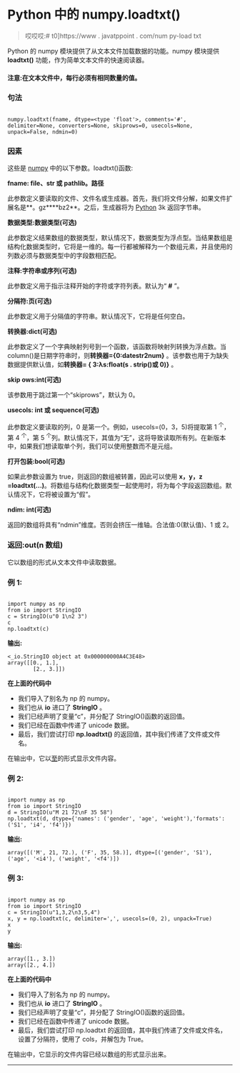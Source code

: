 # Python 中的 numpy.loadtxt()

> 哎哎哎:# t0]https://www . javatppoint . com/num py-load txt

Python 的 numpy 模块提供了从文本文件加载数据的功能。numpy 模块提供 **loadtxt()** 功能，作为简单文本文件的快速阅读器。

#### 注意:在文本文件中，每行必须有相同数量的值。

### 句法

```

numpy.loadtxt(fname, dtype=<type 'float'>, comments='#', delimiter=None, converters=None, skiprows=0, usecols=None, unpack=False, ndmin=0)

```

### 因素

这些是 [numpy](https://www.javatpoint.com/numpy-tutorial) 中的以下参数。loadtxt()函数:

**fname: file、str 或 pathlib。路径**

此参数定义要读取的文件、文件名或生成器。首先，我们将文件分解，如果文件扩展名是**。gz****bz2**。之后，生成器将为 [Python](https://www.javatpoint.com/python-tutorial) 3k 返回字节串。

**数据类型:数据类型(可选)**

此参数定义结果数组的数据类型，默认情况下，数据类型为浮点型。当结果数组是结构化数据类型时，它将是一维的。每一行都被解释为一个数组元素，并且使用的列数必须与数据类型中的字段数相匹配。

**注释:字符串或序列(可选)**

此参数定义用于指示注释开始的字符或字符列表。默认为“ **#** ”。

**分隔符:页(可选)**

此参数定义用于分隔值的字符串。默认情况下，它将是任何空白。

**转换器:dict(可选)**

此参数定义了一个字典映射列号到一个函数，该函数将映射列转换为浮点数。当 column()是日期字符串时，则**转换器={0:datestr2num}** 。该参数也用于为缺失数据提供默认值，如**转换器= { 3:λs:float(s . strip()或 0)}** 。

**skip ows:int(可选)**

该参数用于跳过第一个“skiprows”，默认为 0。

**usecols: int 或 sequence(可选)**

此参数定义要读取的列，0 是第一个。例如，usecols=(0，3，5)将提取第 1 <sup>个</sup>，第 4 <sup>个</sup>，第 5 <sup>个</sup>列。默认情况下，其值为“无”，这将导致读取所有列。在新版本中，如果我们想读取单个列，我们可以使用整数而不是元组。

**打开包装:bool(可选)**

如果此参数设置为 true，则返回的数组被转置，因此可以使用 **x，y，z =loadtxt(...)**。将数组与结构化数据类型一起使用时，将为每个字段返回数组。默认情况下，它将被设置为“假”。

**ndim: int(可选)**

返回的数组将具有“ndmin”维度。否则会挤压一维轴。合法值:0(默认值)、1 或 2。

### 返回:out(n 数组)

它以数组的形式从文本文件中读取数据。

### 例 1:

```

import numpy as np
from io import StringIO
c = StringIO(u"0 1\n2 3")
c
np.loadtxt(c)

```

**输出:**

```
<_io.StringIO object at 0x000000000A4C3E48>
array([[0., 1.],
       	[2., 3.]])

```

**在上面的代码中**

*   我们导入了别名为 np 的 numpy。
*   我们也从 **io** 进口了 **StringIO** 。
*   我们已经声明了变量“c”，并分配了 StringIO()函数的返回值。
*   我们已经在函数中传递了 unicode 数据。
*   最后，我们尝试打印 **np.loadtxt()** 的返回值，其中我们传递了文件或文件名。

在输出中，它以[至](https://www.javatpoint.com/numpy-ndarray)的形式显示文件内容。

### 例 2:

```

import numpy as np
from io import StringIO
d = StringIO(u"M 21 72\nF 35 58")
np.loadtxt(d, dtype={'names': ('gender', 'age', 'weight'),'formats': ('S1', 'i4', 'f4')})

```

**输出:**

```
array([('M', 21, 72.), ('F', 35, 58.)], dtype=[('gender', 'S1'), ('age', '<i4'), ('weight', '<f4')])

```

### 例 3:

```

import numpy as np
from io import StringIO
c = StringIO(u"1,3,2\n3,5,4")
x, y = np.loadtxt(c, delimiter=',', usecols=(0, 2), unpack=True)
x
y

```

**输出:**

```
array([1., 3.])
array([2., 4.])

```

**在上面的代码中**

*   我们导入了别名为 np 的 numpy。
*   我们也从 **io** 进口了 **StringIO** 。
*   我们已经声明了变量“c”，并分配了 StringIO()函数的返回值。
*   我们已经在函数中传递了 unicode 数据。
*   最后，我们尝试打印 np.loadtxt 的返回值，其中我们传递了文件或文件名，设置了分隔符，使用了 cols，并解包为 True。

在输出中，它显示的文件内容已经以数组的形式显示出来。

* * *